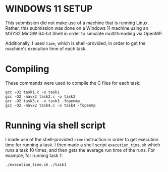 # WINDOWS 11 SETUP

This submission did not make use of a machine that is running Linux. Rather, this submission was done on a Windows 11 machine using an MSYS2 MinGW 64-bit Shell in order to simulate multithreading via OpenMP. 

Additionally, I used `time`, which is shell-provided, in order to get the machine's execution time of each task.

# Compiling
These commands were used to compile the C files for each task:
```
gcc -O2 task1.c -o task1
gcc -O2 -mavx2 task2.c -o task2
gcc -O2 task3.c -o task3 -fopenmp
gcc -O2 -mavx2 task4.c -o task4 -fopenmp
```

# Running via shell script

I made use of the shell-provided `time` instruction in order to get execution time for running a task. I then made a shell script `execution_time.sh` which runs a task 10 times, and then gets the average run time of the runs. For example, for running task 1:
```
./execution_time.sh ./task1
```